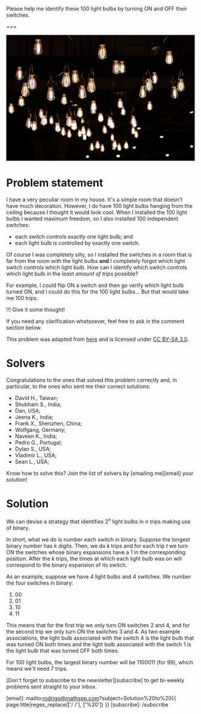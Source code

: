 Please help me identify these 100 light bulbs by turning ON and OFF their switches.

===

![](thumbnail.png "Photo by Juan Carlos Becerra on Unsplash.")


# Problem statement

I have a very peculiar room in my house.
It's a simple room that doesn't have much decoration.
However, I do have 100 light bulbs hanging from the ceiling because I thought it would look cool.
When I installed the 100 light bulbs I wanted maximum freedom,
so I also installed 100 independent switches:

 - each switch controls exactly one light bulb; and
 - each light bulb is controlled by exactly one switch.

Of course I was completely silly, so I installed the switches in a room that is far from the room with the light bulbs **and** I completely forgot which light switch controls which light bulb.
How can I identify which switch controls which light bulb in the _least amount of trips_ possible?

For example, I could flip ON a switch and then go verify which light bulb turned ON,
and I could do this for the 100 light bulbs...
But that would take me 100 trips.

!!! Give it some thought!

If you need any clarification whatsoever, feel free to ask in the comment section below.

This problem was adapted from [here][source] and is licensed under [CC BY-SA 3.0][cc-by-sa-3].


# Solvers

Congratulations to the ones that solved this problem correctly and, in particular, to the ones
who sent me their correct solutions:

 - David H., Taiwan;
 - Shubham S., India;
 - Dan, USA;
 - Jeena K., India;
 - Frank X., Shenzhen, China;
 - Wolfgang, Germany;
 - Naveen K., India;
 - Pedro G., Portugal;
 - Dylan S., USA;
 - Vladimir L., USA;
 - Sean L., USA;

Know how to solve this?
Join the list of solvers by [emailing me][email] your solution!


# Solution

We can devise a strategy that identifies $2^n$ light bulbs in $n$ trips making use of binary.

In short, what we do is number each switch in binary.
Suppose the longest binary number has $k$ digits.
Then, we do $k$ trips and for each trip $t$ we turn ON the switches whose binary expansions have a $1$ in the corresponding position.
After the $k$ trips, the times at which each light bulb was on will correspond to the binary expansion of its switch.

As an example, suppose we have 4 light bulbs and 4 switches.
We number the four switches in binary:

 1. $00$
 2. $01$
 3. $10$
 4. $11$

This means that for the first trip we only turn ON switches 2 and 4, and for the second trip we only turn ON the switches 3 and 4.
As two example associations, the light bulb associated with the switch 4 is the light bulb that was turned ON both times and the light bulb associated with the switch 1 is the light bulb that was turned OFF both times.

For 100 light bulbs, the largest binary number will be $1100011$ (for 99), which means we'll need 7 trips.


[Don't forget to subscribe to the newsletter][subscribe] to get bi-weekly
problems sent straight to your inbox.

[email]: mailto:rodrigo@mathspp.com?subject=Solution%20to%20{{ page.title|regex_replace(['/ /'], ['%20']) }}
[subscribe]: /subscribe

[source]: https://puzzling.stackexchange.com/q/20447/41687
[cc-by-sa-3]: https://creativecommons.org/licenses/by-sa/3.0/
